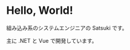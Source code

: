 # Hello, World!
組み込み系のシステムエンジニアの Satsuki です。

主に .NET と Vue で開発しています。

<!---
satoonish/satoonish is a ✨ special ✨ repository because its `README.md` (this file) appears on your GitHub profile.
You can click the Preview link to take a look at your changes.
--->
